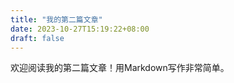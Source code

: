 ```yaml
---
title: "我的第二篇文章"
date: 2023-10-27T15:19:22+08:00
draft: false
---
```




欢迎阅读我的第二篇文章！用Markdown写作非常简单。